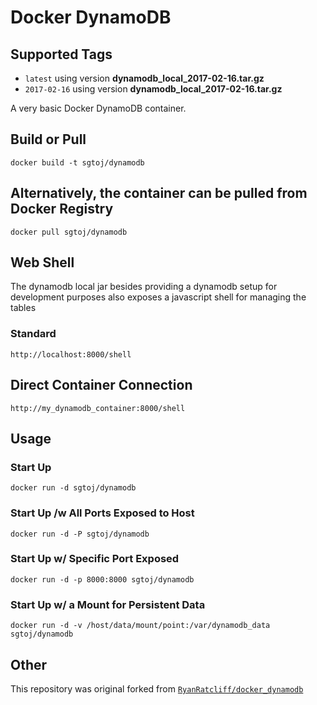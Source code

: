 # Docker DynamoDB

## Supported Tags

* `latest` using version **dynamodb_local_2017-02-16.tar.gz**
* `2017-02-16` using version **dynamodb_local_2017-02-16.tar.gz**

A very basic Docker DynamoDB container.

## Build or Pull

```shell
docker build -t sgtoj/dynamodb
```

## Alternatively, the container can be pulled from Docker Registry

```shell
docker pull sgtoj/dynamodb
```

## Web Shell

The dynamodb local jar besides providing a dynamodb setup for development
purposes also exposes a javascript shell for managing the tables

### Standard

```shell
http://localhost:8000/shell
```

## Direct Container Connection

```shell
http://my_dynamodb_container:8000/shell
```

## Usage

### Start Up

```shell
docker run -d sgtoj/dynamodb
```

### Start Up /w All Ports Exposed to Host

```shell
docker run -d -P sgtoj/dynamodb
```

### Start Up w/ Specific Port Exposed

```shell
docker run -d -p 8000:8000 sgtoj/dynamodb
```

### Start Up w/ a Mount for Persistent Data

```shell
docker run -d -v /host/data/mount/point:/var/dynamodb_data sgtoj/dynamodb
```

## Other

This repository was original forked from [`RyanRatcliff/docker_dynamodb`](https://github.com/RyanRatcliff/docker_dynamodb)